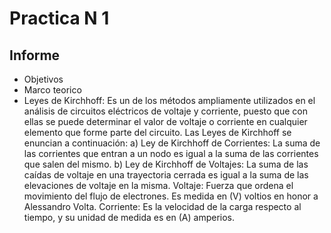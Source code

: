 # Practica N 1
## Informe
- Objetivos
- Marco teorico
- Leyes de Kirchhoff: Es un de los métodos ampliamente utilizados en el análisis de circuitos eléctricos de voltaje y corriente, puesto que con ellas se puede determinar el valor de voltaje o corriente en cualquier elemento que forme parte del circuito. Las Leyes de Kirchhoff se enuncian a continuación:
    a) Ley de Kirchhoff de Corrientes: La suma de las corrientes que entran a un nodo es igual a la suma de las corrientes que salen del mismo.
    b) Ley de Kirchhoff de Voltajes: La suma de las caídas de voltaje en una trayectoria cerrada es igual a la suma de las elevaciones de voltaje en la misma.
 	Voltaje: Fuerza que ordena el movimiento del flujo de electrones. Es medida en (V) voltios en honor a Alessandro Volta.
 	Corriente: Es la velocidad de la carga respecto al tiempo, y su unidad de medida es en (A) amperios.
